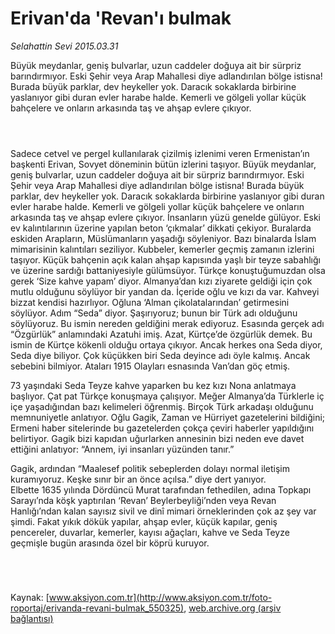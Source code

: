 # Erivan'da 'Revan'ı bulmak

*Selahattin Sevi 2015.03.31*

<div class="pNewsDetailMainContent" itemprop="articleBody">
 <p>
  Büyük meydanlar, geniş bulvarlar, uzun caddeler doğuya ait bir sürpriz barındırmıyor. Eski Şehir veya Arap Mahallesi diye adlandırılan bölge istisna! Burada büyük parklar, dev heykeller yok. Daracık sokaklarda birbirine yaslanıyor gibi duran evler harabe halde. Kemerli ve gölgeli yollar küçük bahçelere ve onların arkasında taş ve ahşap evlere çıkıyor.
 </p>
 <p>
  <img alt="" src="http://web.archive.org/web/20150731143103im_/http://medya.aksiyon.com.tr//aksiyon/2015/03/30/566824.jpg "/>
 </p>
 <p>
  <img alt="" src="http://web.archive.org/web/20150731143103im_/http://medya.aksiyon.com.tr//aksiyon/2015/03/30/566825.jpg "/>
 </p>
 <p>
  <img alt="" src="http://web.archive.org/web/20150731143103im_/http://medya.aksiyon.com.tr//aksiyon/2015/03/30/566826.jpg "/>
 </p>
 <p>
  Sadece cetvel ve pergel kullanılarak çizilmiş izlenimi veren Ermenistan’ın başkenti Erivan, Sovyet döneminin bütün izlerini taşıyor. Büyük meydanlar, geniş bulvarlar, uzun caddeler doğuya ait bir sürpriz barındırmıyor. Eski Şehir veya Arap Mahallesi diye adlandırılan bölge istisna! Burada büyük parklar, dev heykeller yok. Daracık sokaklarda birbirine yaslanıyor gibi duran evler harabe halde. Kemerli ve gölgeli yollar küçük bahçelere ve onların arkasında taş ve ahşap evlere çıkıyor. İnsanların yüzü genelde gülüyor. Eski ev kalıntılarının üzerine yapılan beton ‘çıkmalar’ dikkati çekiyor. Buralarda eskiden Arapların, Müslümanların yaşadığı söyleniyor. Bazı binalarda İslam mimarisinin kalıntıları seziliyor. Kubbeler, kemerler geçmiş zamanın izlerini taşıyor. Küçük bahçenin açık kalan ahşap kapısında yaşlı bir teyze sabahlığı ve üzerine sardığı battaniyesiyle gülümsüyor. Türkçe konuştuğumuzdan olsa gerek ‘Size kahve yapam’ diyor. Almanya’dan kızı ziyarete geldiği için çok mutlu olduğunu söylüyor bir yandan da. İçeride oğlu ve kızı da var. Kahveyi bizzat kendisi hazırlıyor. Oğluna ‘Alman çikolatalarından’ getirmesini söylüyor. Adım “Seda” diyor. Şaşırıyoruz; bunun bir Türk adı olduğunu söylüyoruz. Bu ismin nereden geldiğini merak ediyoruz. Esasında gerçek adı “Özgürlük” anlamındaki Azatuhi imiş. Azat, Kürtçe’de özgürlük demek. Bu ismin de Kürtçe kökenli olduğu ortaya çıkıyor. Ancak herkes ona Seda diyor, Seda diye biliyor. Çok küçükken biri Seda deyince adı öyle kalmış. Ancak sebebini bilmiyor. Ataları 1915 Olayları esnasında Van’dan göç etmiş.
 </p>
 <p>
  73 yaşındaki Seda Teyze kahve yaparken bu kez kızı Nona anlatmaya başlıyor. Çat pat Türkçe konuşmaya çalışıyor. Meğer Almanya’da Türklerle iç içe yaşadığından bazı kelimeleri öğrenmiş. Birçok Türk arkadaşı olduğunu memnuniyetle anlatıyor. Oğlu Gagik, Zaman ve Hürriyet gazetelerini bildiğini; Ermeni haber sitelerinde bu gazetelerden çokça çeviri haberler yapıldığını belirtiyor. Gagik bizi kapıdan uğurlarken annesinin bizi neden eve davet ettiğini anlatıyor: “Annem, iyi insanları yüzünden tanır.”
 </p>
 <p>
  Gagik, ardından “Maalesef politik sebeplerden dolayı normal iletişim kuramıyoruz. Keşke sınır bir an önce açılsa.” diye dert yanıyor.
  <br>
   Elbette 1635 yılında Dördüncü Murat tarafından fethedilen, adına Topkapı Sarayı’nda köşk yaptırılan ‘Revan’ Beylerbeyliği’nden veya Revan Hanlığı’ndan kalan sayısız sivil ve dinî mimari örneklerinden çok az şey var şimdi. Fakat yıkık dökük yapılar, ahşap evler, küçük kapılar, geniş pencereler, duvarlar, kemerler, kayısı ağaçları, kahve ve Seda Teyze geçmişle bugün arasında özel bir köprü kuruyor.
  </br>
 </p>
 <p>
  <img alt="" src="http://web.archive.org/web/20150731143103im_/http://medya.aksiyon.com.tr//aksiyon/2015/03/30/566827.jpg "/>
 </p>
 <p>
  <img alt="" src="http://web.archive.org/web/20150731143103im_/http://medya.aksiyon.com.tr//aksiyon/2015/03/30/566828.jpg "/>
 </p>
 <p>
  <img alt="" src="http://web.archive.org/web/20150731143103im_/http://medya.aksiyon.com.tr//aksiyon/2015/03/30/566829.jpg "/>
 </p>
 <p>
  <img alt="" src="http://web.archive.org/web/20150731143103im_/http://medya.aksiyon.com.tr//aksiyon/2015/03/30/566830.jpg "/>
 </p>
</div>


Kaynak: [www.aksiyon.com.tr](http://www.aksiyon.com.tr/foto-roportaj/erivanda-revani-bulmak_550325), [web.archive.org (arşiv bağlantısı)](http://web.archive.org/web/20150731143103/http://www.aksiyon.com.tr/foto-roportaj/erivanda-revani-bulmak_550325)
